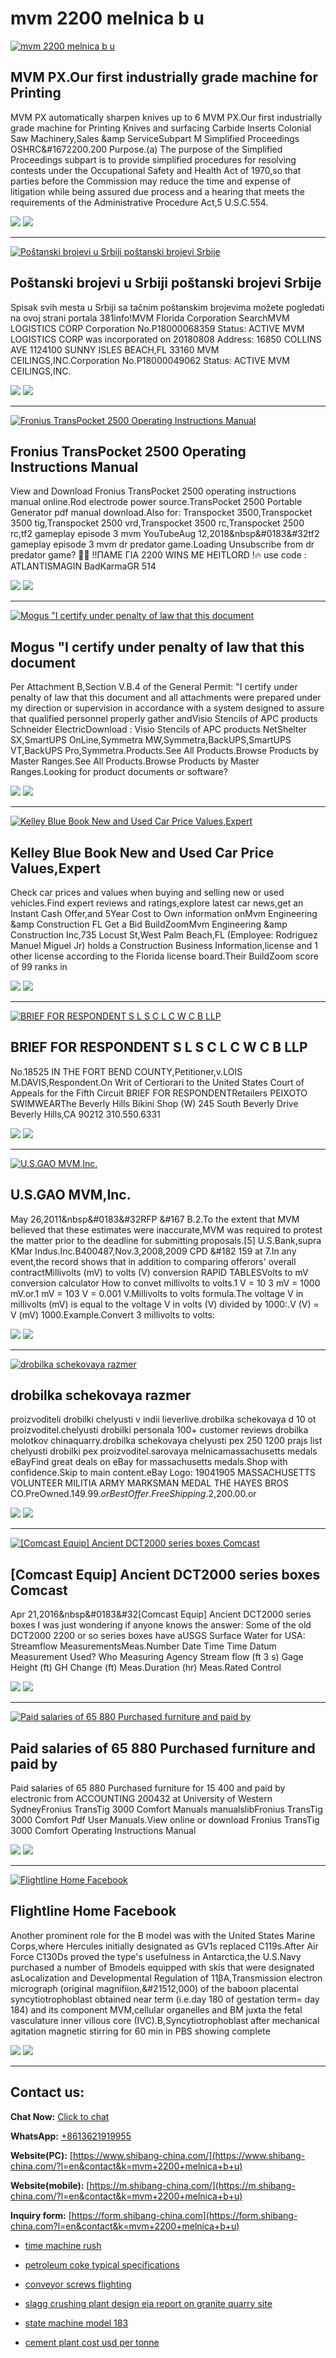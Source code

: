 # mvm 2200 melnica b u

<a href="https://swt.shibang-china.com/?l=en&img&k=mvm+2200+melnica+b+u" target="_blank">![mvm 2200 melnica b u](http://static.shibang-china.com/all-800x300/1165.jpg)</a>

## MVM PX.Our first industrially grade machine for Printing
MVM PX automatically sharpen knives up to 6 MVM PX.Our first industrially grade machine for Printing Knives and surfacing Carbide Inserts Colonial Saw Machinery,Sales &amp ServiceSubpart M Simplified Proceedings OSHRC&#1672200.200 Purpose.(a) The purpose of the Simplified Proceedings subpart is to provide simplified procedures for resolving contests under the Occupational Safety and Health Act of 1970,so that parties before the Commission may reduce the time and expense of litigation while being assured due process and a hearing that meets the requirements of the Administrative Procedure Act,5 U.S.C.554.


<a href="https://whatsapp.shibangsoft.com/WhatsApp.php" target="_blank" title="WhatsApp">![](http://static.shibang-china.com/icon/whatsapp.png)</a> <a href="https://swt.shibang-china.com/?l=en&icon&k=mvm+2200+melnica+b+u" target="_blank">![](http://static.shibang-china.com/icon/chat-en.png)</a>

---

<a href="https://swt.shibang-china.com/?l=en&img&k=mvm+2200+melnica+b+u" target="_blank">![Poštanski brojevi u Srbiji poštanski brojevi Srbije](http://static.shibang-china.com/all-800x300/392.jpg)</a>

## Poštanski brojevi u Srbiji poštanski brojevi Srbije
Spisak svih mesta u Srbiji sa tačnim poštanskim brojevima možete pogledati na ovoj strani portala 381info!MVM Florida Corporation SearchMVM LOGISTICS CORP Corporation No.P18000068359 Status: ACTIVE MVM LOGISTICS CORP was incorporated on 20180808 Address: 16850 COLLINS AVE 1124100 SUNNY ISLES BEACH,FL 33160 MVM CEILINGS,INC.Corporation No.P18000049062 Status: ACTIVE MVM CEILINGS,INC.


<a href="https://whatsapp.shibangsoft.com/WhatsApp.php" target="_blank" title="WhatsApp">![](http://static.shibang-china.com/icon/whatsapp.png)</a> <a href="https://swt.shibang-china.com/?l=en&icon&k=mvm+2200+melnica+b+u" target="_blank">![](http://static.shibang-china.com/icon/chat-en.png)</a>

---

<a href="https://swt.shibang-china.com/?l=en&img&k=mvm+2200+melnica+b+u" target="_blank">![Fronius TransPocket 2500 Operating Instructions Manual](http://static.shibang-china.com/all-800x300/1508.jpg)</a>

## Fronius TransPocket 2500 Operating Instructions Manual
View and Download Fronius TransPocket 2500 operating instructions manual online.Rod electrode power source.TransPocket 2500 Portable Generator pdf manual download.Also for: Transpocket 3500,Transpocket 3500 tig,Transpocket 2500 vrd,Transpocket 3500 rc,Transpocket 2500 rc,tf2 gameplay episode 3 mvm YouTubeAug 12,2018&nbsp&#0183&#32tf2 gameplay episode 3 mvm dr predator game.Loading Unsubscribe from dr predator game? 🔴🔥 !!ΠΑΜΕ ΓΙΑ 2200 WINS ΜΕ HEITLORD !🔥 use code : ATLANTISMAGIN BadKarmaGR 514


<a href="https://whatsapp.shibangsoft.com/WhatsApp.php" target="_blank" title="WhatsApp">![](http://static.shibang-china.com/icon/whatsapp.png)</a> <a href="https://swt.shibang-china.com/?l=en&icon&k=mvm+2200+melnica+b+u" target="_blank">![](http://static.shibang-china.com/icon/chat-en.png)</a>

---

<a href="https://swt.shibang-china.com/?l=en&img&k=mvm+2200+melnica+b+u" target="_blank">![Mogus "I certify under penalty of law that this document](http://static.shibang-china.com/all-800x300/1478.jpg)</a>

## Mogus "I certify under penalty of law that this document
Per Attachment B,Section V.B.4 of the General Permit: "I certify under penalty of law that this document and all attachments were prepared under my direction or supervision in accordance with a system designed to assure that qualified personnel properly gather andVisio Stencils of APC products Schneider ElectricDownload : Visio Stencils of APC products NetShelter SX,SmartUPS OnLine,Symmetra MW,Symmetra,BackUPS,SmartUPS VT,BackUPS Pro,Symmetra.Products.See All Products.Browse Products by Master Ranges.See All Products.Browse Products by Master Ranges.Looking for product documents or software?


<a href="https://whatsapp.shibangsoft.com/WhatsApp.php" target="_blank" title="WhatsApp">![](http://static.shibang-china.com/icon/whatsapp.png)</a> <a href="https://swt.shibang-china.com/?l=en&icon&k=mvm+2200+melnica+b+u" target="_blank">![](http://static.shibang-china.com/icon/chat-en.png)</a>

---

<a href="https://swt.shibang-china.com/?l=en&img&k=mvm+2200+melnica+b+u" target="_blank">![Kelley Blue Book New and Used Car Price Values,Expert](http://static.shibang-china.com/all-800x300/1230.jpg)</a>

## Kelley Blue Book New and Used Car Price Values,Expert
Check car prices and values when buying and selling new or used vehicles.Find expert reviews and ratings,explore latest car news,get an Instant Cash Offer,and 5Year Cost to Own information onMvm Engineering &amp Construction FL Get a Bid BuildZoomMvm Engineering &amp Construction Inc,735 Locust St,West Palm Beach,FL (Employee: Rodriguez Manuel Miguel Jr) holds a Construction Business Information,license and 1 other license according to the Florida license board.Their BuildZoom score of 99 ranks in


<a href="https://whatsapp.shibangsoft.com/WhatsApp.php" target="_blank" title="WhatsApp">![](http://static.shibang-china.com/icon/whatsapp.png)</a> <a href="https://swt.shibang-china.com/?l=en&icon&k=mvm+2200+melnica+b+u" target="_blank">![](http://static.shibang-china.com/icon/chat-en.png)</a>

---

<a href="https://swt.shibang-china.com/?l=en&img&k=mvm+2200+melnica+b+u" target="_blank">![BRIEF FOR RESPONDENT S L S C L C W C B LLP](http://static.shibang-china.com/all-800x300/1421.jpg)</a>

## BRIEF FOR RESPONDENT S L S C L C W C B LLP
No.18525 IN THE FORT BEND COUNTY,Petitioner,v.LOIS M.DAVIS,Respondent.On Writ of Certiorari to the United States Court of Appeals for the Fifth Circuit BRIEF FOR RESPONDENTRetailers PEIXOTO SWIMWEARThe Beverly Hills Bikini Shop (W) 245 South Beverly Drive Beverly Hills,CA 90212 310.550.6331


<a href="https://whatsapp.shibangsoft.com/WhatsApp.php" target="_blank" title="WhatsApp">![](http://static.shibang-china.com/icon/whatsapp.png)</a> <a href="https://swt.shibang-china.com/?l=en&icon&k=mvm+2200+melnica+b+u" target="_blank">![](http://static.shibang-china.com/icon/chat-en.png)</a>

---

<a href="https://swt.shibang-china.com/?l=en&img&k=mvm+2200+melnica+b+u" target="_blank">![U.S.GAO MVM,Inc.](http://static.shibang-china.com/all-800x300/5.jpg)</a>

## U.S.GAO MVM,Inc.
May 26,2011&nbsp&#0183&#32RFP &#167 B.2.To the extent that MVM believed that these estimates were inaccurate,MVM was required to protest the matter prior to the deadline for submitting proposals.[5] U.S.Bank,supra KMar Indus.Inc.B400487,Nov.3,2008,2009 CPD &#182 159 at 7.In any event,the record shows that in addition to comparing offerors' overall contractMillivolts (mV) to volts (V) conversion RAPID TABLESVolts to mV conversion calculator How to convet millivolts to volts.1 V = 10 3 mV = 1000 mV.or.1 mV = 103 V = 0.001 V.Millivolts to volts formula.The voltage V in millivolts (mV) is equal to the voltage V in volts (V) divided by 1000:.V (V) = V (mV) 1000.Example.Convert 3 millivolts to volts:


<a href="https://whatsapp.shibangsoft.com/WhatsApp.php" target="_blank" title="WhatsApp">![](http://static.shibang-china.com/icon/whatsapp.png)</a> <a href="https://swt.shibang-china.com/?l=en&icon&k=mvm+2200+melnica+b+u" target="_blank">![](http://static.shibang-china.com/icon/chat-en.png)</a>

---

<a href="https://swt.shibang-china.com/?l=en&img&k=mvm+2200+melnica+b+u" target="_blank">![drobilka schekovaya razmer](http://static.shibang-china.com/all-800x300/75.jpg)</a>

## drobilka schekovaya razmer
proizvoditeli drobilki chelyusti v indii lieverlive.drobilka schekovaya d 10 ot proizvoditel.chelyusti drobilki personala 100+ customer reviews drobilka molotkov chinaquarry.drobilka schekovaya chelyusti pex 250 1200 prajs list chelyusti drobilki pex proizvoditel.sarovaya melnicamassachusetts medals eBayFind great deals on eBay for massachusetts medals.Shop with confidence.Skip to main content.eBay Logo: 19041905 MASSACHUSETTS VOLUNTEER MILITIA ARMY MARKSMAN MEDAL THE HAYES BROS CO.PreOwned.$149.99.or Best Offer.Free Shipping.$2,200.00.or


<a href="https://whatsapp.shibangsoft.com/WhatsApp.php" target="_blank" title="WhatsApp">![](http://static.shibang-china.com/icon/whatsapp.png)</a> <a href="https://swt.shibang-china.com/?l=en&icon&k=mvm+2200+melnica+b+u" target="_blank">![](http://static.shibang-china.com/icon/chat-en.png)</a>

---

<a href="https://swt.shibang-china.com/?l=en&img&k=mvm+2200+melnica+b+u" target="_blank">![[Comcast Equip] Ancient DCT2000 series boxes Comcast](http://static.shibang-china.com/all-800x300/198.jpg)</a>

## [Comcast Equip] Ancient DCT2000 series boxes Comcast
Apr 21,2016&nbsp&#0183&#32[Comcast Equip] Ancient DCT2000 series boxes I was just wondering if anyone knows the answer: Some of the old DCT2000 2200 or so series boxes have aUSGS Surface Water for USA: Streamflow MeasurementsMeas.Number Date Time Time Datum Measurement Used? Who Measuring Agency Stream flow (ft 3 s) Gage Height (ft) GH Change (ft) Meas.Duration (hr) Meas.Rated Control


<a href="https://whatsapp.shibangsoft.com/WhatsApp.php" target="_blank" title="WhatsApp">![](http://static.shibang-china.com/icon/whatsapp.png)</a> <a href="https://swt.shibang-china.com/?l=en&icon&k=mvm+2200+melnica+b+u" target="_blank">![](http://static.shibang-china.com/icon/chat-en.png)</a>

---

<a href="https://swt.shibang-china.com/?l=en&img&k=mvm+2200+melnica+b+u" target="_blank">![Paid salaries of 65 880 Purchased furniture and paid by](http://static.shibang-china.com/all-800x300/600.jpg)</a>

## Paid salaries of 65 880 Purchased furniture and paid by
Paid salaries of 65 880 Purchased furniture for 15 400 and paid by electronic from ACCOUNTING 200432 at University of Western SydneyFronius TransTig 3000 Comfort Manuals manualslibFronius TransTig 3000 Comfort Pdf User Manuals.View online or download Fronius TransTig 3000 Comfort Operating Instructions Manual


<a href="https://whatsapp.shibangsoft.com/WhatsApp.php" target="_blank" title="WhatsApp">![](http://static.shibang-china.com/icon/whatsapp.png)</a> <a href="https://swt.shibang-china.com/?l=en&icon&k=mvm+2200+melnica+b+u" target="_blank">![](http://static.shibang-china.com/icon/chat-en.png)</a>

---

<a href="https://swt.shibang-china.com/?l=en&img&k=mvm+2200+melnica+b+u" target="_blank">![Flightline Home Facebook](http://static.shibang-china.com/all-800x300/1209.jpg)</a>

## Flightline Home Facebook
Another prominent role for the B model was with the United States Marine Corps,where Hercules initially designated as GV1s replaced C119s.After Air Force C130Ds proved the type's usefulness in Antarctica,the U.S.Navy purchased a number of Bmodels equipped with skis that were designated asLocalization and Developmental Regulation of 11βA,Transmission electron micrograph (original magnifiion,&#21512,000) of the baboon placental syncytiotrophoblast obtained near term (i.e.day 180 of gestation term= day 184) and its component MVM,cellular organelles and BM juxta the fetal vasculature inner villous core (IVC).B,Syncytiotrophoblast after mechanical agitation magnetic stirring for 60 min in PBS showing complete


<a href="https://whatsapp.shibangsoft.com/WhatsApp.php" target="_blank" title="WhatsApp">![](http://static.shibang-china.com/icon/whatsapp.png)</a> <a href="https://swt.shibang-china.com/?l=en&icon&k=mvm+2200+melnica+b+u" target="_blank">![](http://static.shibang-china.com/icon/chat-en.png)</a>

---
## Contact us:

**Chat Now:** [Click to chat](https://swt.shibang-china.com?l=en&contact&k=mvm+2200+melnica+b+u)

**WhatsApp:**  [+8613621919955](https://whatsapp.shibangsoft.com/WhatsApp.php)

**Website(PC):** [https://www.shibang-china.com/](https://www.shibang-china.com/?l=en&contact&k=mvm+2200+melnica+b+u)

**Website(mobile):** [https://m.shibang-china.com/](https://m.shibang-china.com/?l=en&contact&k=mvm+2200+melnica+b+u)

**Inquiry form:** [https://form.shibang-china.com](https://form.shibang-china.com?l=en&contact&k=mvm+2200+melnica+b+u)

* [time machine rush](../112/time%20machine%20rush.md)

* [petroleum coke typical specifications](../120/petroleum%20coke%20typical%20specifications.md)

* [conveyor screws flighting](../117/conveyor%20screws%20flighting.md)

* [slagg crushing plant design eia report on granite quarry site](../117/slagg%20crushing%20plant%20design%20eia%20report%20on%20granite%20quarry%20site.md)

* [state machine model 183](../111/state%20machine%20model%20183.md)

* [cement plant cost usd per tonne](../119/cement%20plant%20cost%20usd%20per%20tonne.md)